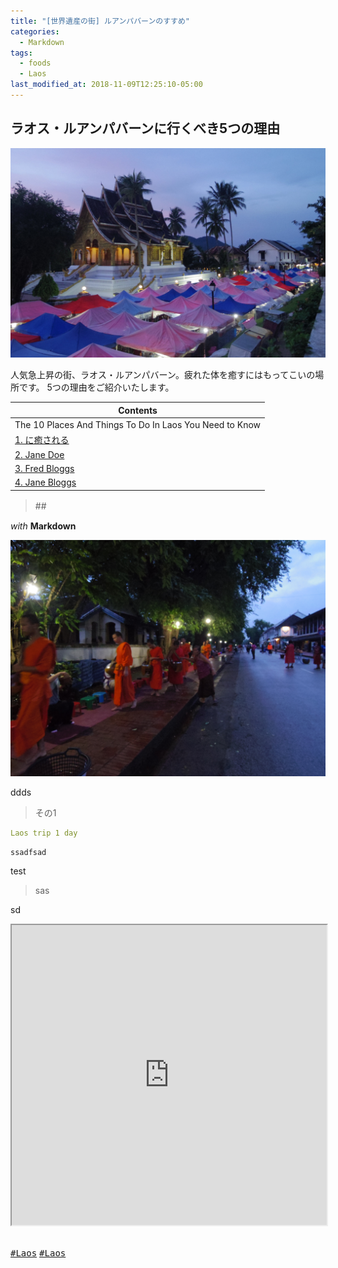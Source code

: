 ```yaml
---
title: "[世界遺産の街] ルアンパバーンのすすめ"
categories:
  - Markdown
tags:
  - foods
  - Laos
last_modified_at: 2018-11-09T12:25:10-05:00
---
```

## ラオス・ルアンパバーンに行くべき5つの理由
<img src="/assets/images/Laostop.jpg" class="align-center" alt="" width="700">

人気急上昇の街、ラオス・ルアンパバーン。疲れた体を癒すにはもってこいの場所です。
5つの理由をご紹介いたします。


| Contents        |
| --------         |
| The 10 Places And Things To Do In Laos You Need to Know |
|  [1. に癒される](#)    |         
|  [2. Jane Doe](#)    |         
|  [3. Fred Bloggs](#) |         
|  [4. Jane Bloggs](#) |


> ##　

*with* **Markdown**

<img src="/assets/images/IMGP1950.JPG" class="align-center" alt="">

ddds
> その1

```yaml
Laos trip 1 day
```
`ssadfsad`

test

>sas




sd
<style type="text/css">iframe{max-width:100%}</style>
<iframe src="https://www.google.com/maps/d/u/0/embed?mid=1eueijUyN9uWCwPeoGWksvF4tbwVtIA0X" class="align-center" width="700" height="480"></iframe>
<br><br>




 
[<kbd>#Laos</kbd>](https://i-like-hamigaki.github.io/tags/#laos) [<kbd>#Laos</kbd>](#)



